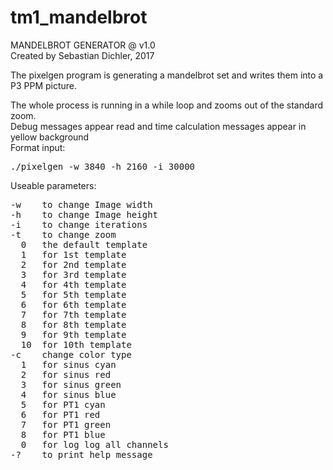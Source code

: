 # tm1_mandelbrot
MANDELBROT GENERATOR @ v1.0  
Created by Sebastian Dichler, 2017  
  
The pixelgen program is generating a mandelbrot set and writes them into a P3 PPM picture.  
  
The whole process is running in a while loop and zooms out of the standard zoom.  
Debug messages appear read and time calculation messages appear in yellow background  
Format input:  
<pre>
./pixelgen -w 3840 -h 2160 -i 30000  
</pre>
  
Useable parameters:  
<pre>
-w    to change Image width  
-h    to change Image height  
-i    to change iterations  
-t    to change zoom  
  0   the default template  
  1   for 1st template  
  2   for 2nd template  
  3   for 3rd template  
  4   for 4th template  
  5   for 5th template  
  6   for 6th template  
  7   for 7th template  
  8   for 8th template  
  9   for 9th template  
  10  for 10th template  
-c    change color type  
  1   for sinus cyan  
  2   for sinus red  
  3   for sinus green  
  4   for sinus blue  
  5   for PT1 cyan  
  6   for PT1 red  
  7   for PT1 green  
  8   for PT1 blue  
  0   for log log all channels  
-?    to print help message  
</pre>
